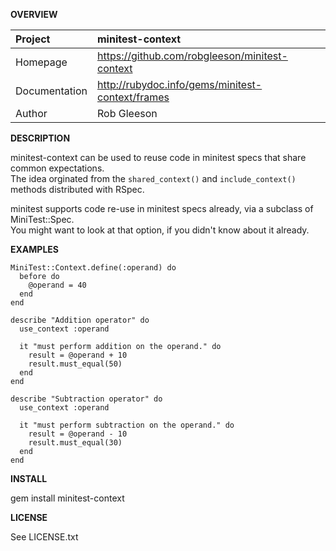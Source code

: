 __OVERVIEW__


| Project         | minitest-context    
|:----------------|:--------------------------------------------------
| Homepage        | https://github.com/robgleeson/minitest-context
| Documentation   | http://rubydoc.info/gems/minitest-context/frames 
| Author          | Rob Gleeson             


__DESCRIPTION__

  minitest-context can be used to reuse code in minitest specs that share common expectations.  
  The idea orginated from the `shared_context()` and `include_context()` methods distributed with RSpec.  

  minitest supports code re-use in minitest specs already, via a subclass of MiniTest::Spec.  
  You might want to look at that option, if you didn't know about it already.  

__EXAMPLES__

    MiniTest::Context.define(:operand) do
      before do
        @operand = 40
      end
    end

    describe "Addition operator" do
      use_context :operand
    
      it "must perform addition on the operand." do
        result = @operand + 10
        result.must_equal(50)
      end
    end

    describe "Subtraction operator" do
      use_context :operand

      it "must perform subtraction on the operand." do
        result = @operand - 10
        result.must_equal(30)
      end
    end

__INSTALL__

  gem install minitest-context

__LICENSE__

  
  See LICENSE.txt


